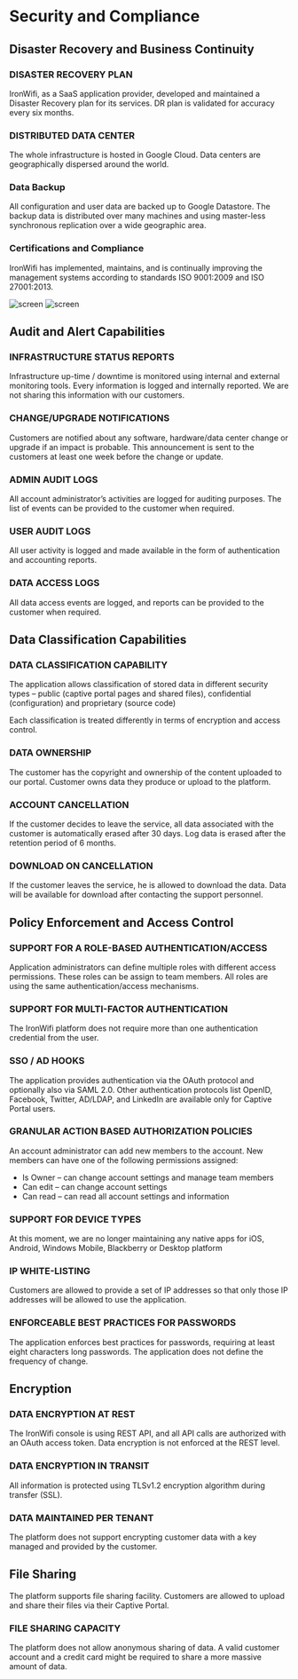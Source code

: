 # Security and Compliance

## Disaster Recovery and Business Continuity

### DISASTER RECOVERY PLAN

IronWifi, as a SaaS application provider, developed and maintained a Disaster Recovery plan for its services. DR plan is validated for accuracy every six months.

### DISTRIBUTED DATA CENTER

The whole infrastructure is hosted in Google Cloud. Data centers are geographically dispersed around the world.

### Data Backup

All configuration and user data are backed up to Google Datastore. The backup data is distributed over many machines and using master-less synchronous replication over a wide geographic area.

### Certifications and Compliance

IronWifi has implemented, maintains, and is continually improving the management systems according to standards ISO 9001:2009 and ISO 27001:2013.

![screen](certifications/iso1.png)
![screen](certifications/iso2.png)

## Audit and Alert Capabilities

### INFRASTRUCTURE STATUS REPORTS

Infrastructure up-time / downtime is monitored using internal and external monitoring tools. Every information is logged and internally reported. We are not sharing this information with our customers.

### CHANGE/UPGRADE NOTIFICATIONS

Customers are notified about any software, hardware/data center change or upgrade if an impact is probable. This announcement is sent to the customers at least one week before the change or update.

### ADMIN AUDIT LOGS

All account administrator’s activities are logged for auditing purposes. The list of events can be provided to the customer when required.

### USER AUDIT LOGS

All user activity is logged and made available in the form of authentication and accounting reports.

### DATA ACCESS LOGS

All data access events are logged, and reports can be provided to the customer when required.

## Data Classification Capabilities

### DATA CLASSIFICATION CAPABILITY

The application allows classification of stored data in different security types – public (captive portal pages and shared files), confidential (configuration) and proprietary (source code)

Each classification is treated differently in terms of encryption and access control.

### DATA OWNERSHIP

The customer has the copyright and ownership of the content uploaded to our portal. Customer owns data they produce or upload to the platform.

### ACCOUNT CANCELLATION

If the customer decides to leave the service, all data associated with the customer is automatically erased after 30 days. Log data is erased after the retention period of 6 months.

### DOWNLOAD ON CANCELLATION

If the customer leaves the service, he is allowed to download the data. Data will be available for download after contacting the support personnel.

## Policy Enforcement and Access Control

### SUPPORT FOR A ROLE-BASED AUTHENTICATION/ACCESS

Application administrators can define multiple roles with different access permissions. These roles can be assign to team members. All roles are using the same authentication/access mechanisms.

### SUPPORT FOR MULTI-FACTOR AUTHENTICATION

The IronWifi platform does not require more than one authentication credential from the user.

### SSO / AD HOOKS

The application provides authentication via the OAuth protocol and optionally also via SAML 2.0. Other authentication protocols list OpenID, Facebook, Twitter, AD/LDAP, and LinkedIn are available only for Captive Portal users.

### GRANULAR ACTION BASED AUTHORIZATION POLICIES

An account administrator can add new members to the account. New members can have one of the following permissions assigned:

- Is Owner – can change account settings and manage team members
- Can edit – can change account settings
- Can read – can read all account settings and information

### SUPPORT FOR DEVICE TYPES

At this moment, we are no longer maintaining any native apps for iOS, Android, Windows Mobile, Blackberry or Desktop platform

### IP WHITE-LISTING

Customers are allowed to provide a set of IP addresses so that only those IP addresses will be allowed to use the application.

### ENFORCEABLE BEST PRACTICES FOR PASSWORDS

The application enforces best practices for passwords, requiring at least eight characters long passwords. The application does not define the frequency of change.

## Encryption

### DATA ENCRYPTION AT REST

The IronWifi console is using REST API, and all API calls are authorized with an OAuth access token. Data encryption is not enforced at the REST level.

### DATA ENCRYPTION IN TRANSIT

All information is protected using TLSv1.2 encryption algorithm during transfer (SSL).

### DATA MAINTAINED PER TENANT

The platform does not support encrypting customer data with a key managed and provided by the customer.

## File Sharing

The platform supports file sharing facility. Customers are allowed to upload and share their files via their Captive Portal.

### FILE SHARING CAPACITY

The platform does not allow anonymous sharing of data. A valid customer account and a credit card might be required to share a more massive amount of data.
